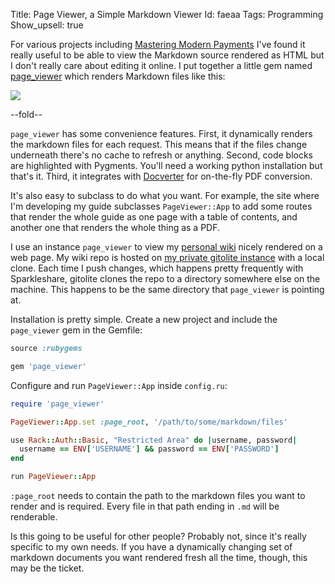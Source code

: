Title: Page Viewer, a Simple Markdown Viewer
Id:    faeaa
Tags:  Programming
Show_upsell: true

[mmp]: /mastering-modern-payments
[page_viewer]: https://github.com/peterkeen/page_viewer
[Docverter]: http://www.docverter.com

For various projects including [Mastering Modern Payments][mmp] I've found it really useful to be able to view the Markdown source rendered as HTML but I don't really care about editing it online. I put together a little gem named [page_viewer][] which renders Markdown files like this:

<img src="https://d2s7foagexgnc2.cloudfront.net/files/bc0c9ca20f9b12269192/Screen%20Shot%202013-06-15%20at%2011.04.48%20PM.opti.png"/>

--fold--

`page_viewer` has some convenience features. First, it dynamically renders the markdown files for each request. This means that if the files change underneath there's no cache to refresh or anything. Second, code blocks are highlighted with Pygments. You'll need a working python installation but that's it. Third, it integrates with [Docverter][] for on-the-fly PDF conversion. 

It's also easy to subclass to do what you want. For example, the site where I'm developing my guide subclasses `PageViewer::App` to add some routes that render the whole guide as one page with a table of contents, and another one that renders the whole thing as a PDF.

I use an instance `page_viewer` to view my [personal wiki](/git-backed-personal-markdown-wiki) nicely rendered on a web page. My wiki repo is hosted on [my private gitolite instance](/hosting-private-git-repositories-with-gitolite) with a local clone. Each time I push changes, which happens pretty frequently with Sparkleshare, gitolite clones the repo to a directory somewhere else on the machine. This happens to be the same directory that `page_viewer` is pointing at.

Installation is pretty simple. Create a new project and include the `page_viewer` gem in the Gemfile:

```ruby
source :rubygems

gem 'page_viewer'
```

Configure and run `PageViewer::App` inside `config.ru`:

```ruby
require 'page_viewer'

PageViewer::App.set :page_root, '/path/to/some/markdown/files'

use Rack::Auth::Basic, "Restricted Area" do |username, password|
  username == ENV['USERNAME'] && password == ENV['PASSWORD']
end

run PageViewer::App
```

`:page_root` needs to contain the path to the markdown files you want to render and is required. Every file in that path ending in `.md` will be renderable.

Is this going to be useful for other people? Probably not, since it's really specific to my own needs. If you have a dynamically changing set of markdown documents you want rendered fresh all the time, though, this may be the ticket.
